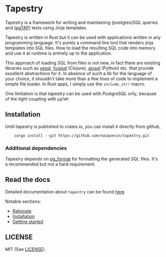 Tapestry
========

Tapestry is a framework for writing and maintaining (postgres)SQL
queries and ([pgTAP](https://pgtap.org/)) tests using Jinja templates.

Tapestry is written in Rust but it can be used with applications
written in any programming language. It's purely a command line tool
that renders jinja templates into SQL files. How to load the resulting
SQL code into memory and use it at runtime is entirely up to the
application.

This approach of loading SQL from files is not new, in fact there are
existing libraries such as
[yesql](https://github.com/krisajenkins/yesql),
[hugsql](https://github.com/layerware/hugsql) (Clojure),
[aiosql](https://github.com/nackjicholson/aiosql) (Python) etc. that
provide excellent abstractions for it. In absence of such a lib for
the language of your choice, it shouldn't take more than a few lines
of code to implement a simple file loader. In Rust apps, I simply use
the `include_str!` macro.

One limitation is that tapestry can be used with PostgreSQL only,
because of the tight coupling with `pgTAP`.

Installation
------------

Until tapestry is published to crates.io, you can install it directly
from github,

``` shell
    cargo install --git https://github.com/naiquevin/tapestry.git
```

### Additional dependencies

Tapestry depends on [pg_format](https://github.com/darold/pgFormatter)
for formatting the generated SQL files. It's a recommended but not a
hard requirement.

Read the docs
-------------

Detailed documentation about `tapestry` can be found
[here](https://naiquevin.github.io/tapestry/)

Notable sections:

- [Rationale](https://naiquevin.github.io/tapestry/rationale/)
- [Installation](https://naiquevin.github.io/tapestry/user-guide/install/)
- [Getting started](https://naiquevin.github.io/tapestry/user-guide/getting-started/)

LICENSE
-------

MIT (See [LICENSE](LICENSE)).





